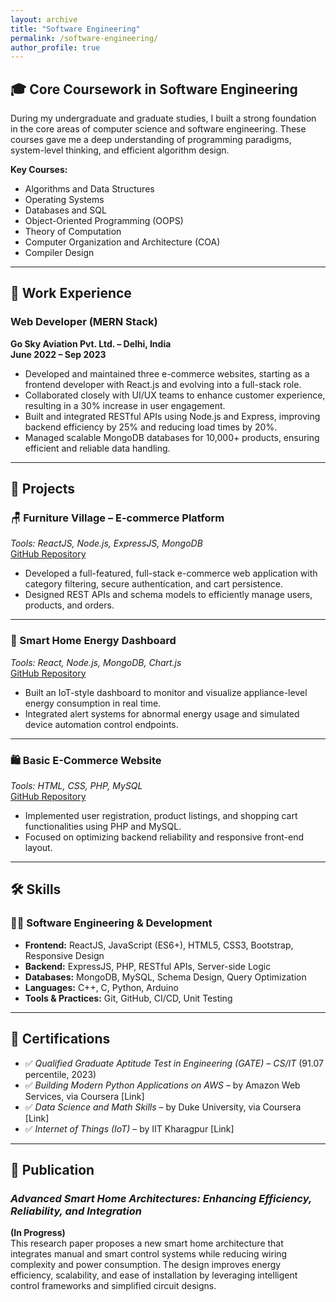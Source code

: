 ```yaml
---
layout: archive
title: "Software Engineering"
permalink: /software-engineering/
author_profile: true
---
```


## 🎓 Core Coursework in Software Engineering

During my undergraduate and graduate studies, I built a strong foundation in the core areas of computer science and software engineering. These courses gave me a deep understanding of programming paradigms, system-level thinking, and efficient algorithm design.

**Key Courses:**
- Algorithms and Data Structures  
- Operating Systems  
- Databases and SQL  
- Object-Oriented Programming (OOPS)  
- Theory of Computation  
- Computer Organization and Architecture (COA)  
- Compiler Design

---

## 💼 Work Experience

### Web Developer (MERN Stack)  
**Go Sky Aviation Pvt. Ltd. – Delhi, India**  
**June 2022 – Sep 2023**

- Developed and maintained three e-commerce websites, starting as a frontend developer with React.js and evolving into a full-stack role.  
- Collaborated closely with UI/UX teams to enhance customer experience, resulting in a 30% increase in user engagement.  
- Built and integrated RESTful APIs using Node.js and Express, improving backend efficiency by 25% and reducing load times by 20%.  
- Managed scalable MongoDB databases for 10,000+ products, ensuring efficient and reliable data handling.

---

## 🚀 Projects

### 🪑 Furniture Village – E-commerce Platform  
*Tools: ReactJS, Node.js, ExpressJS, MongoDB*  
[GitHub Repository](https://github.com/akashrana8755/Furniturevillage-v2)

- Developed a full-featured, full-stack e-commerce web application with category filtering, secure authentication, and cart persistence.  
- Designed REST APIs and schema models to efficiently manage users, products, and orders.

---

### 🏡 Smart Home Energy Dashboard  
*Tools: React, Node.js, MongoDB, Chart.js*  
[GitHub Repository](https://github.com/akashrana8755/Smart-home-energy-dashboard)

- Built an IoT-style dashboard to monitor and visualize appliance-level energy consumption in real time.  
- Integrated alert systems for abnormal energy usage and simulated device automation control endpoints.

---

### 🛍️ Basic E-Commerce Website  
*Tools: HTML, CSS, PHP, MySQL*  
[GitHub Repository](https://github.com/akashrana8755/Furniture-Village-V1)

- Implemented user registration, product listings, and shopping cart functionalities using PHP and MySQL.  
- Focused on optimizing backend reliability and responsive front-end layout.

---

## 🛠️ Skills

### 👨‍💻 Software Engineering & Development
- **Frontend:** ReactJS, JavaScript (ES6+), HTML5, CSS3, Bootstrap, Responsive Design  
- **Backend:** ExpressJS, PHP, RESTful APIs, Server-side Logic  
- **Databases:** MongoDB, MySQL, Schema Design, Query Optimization  
- **Languages:** C++, C, Python, Arduino  
- **Tools & Practices:** Git, GitHub, CI/CD, Unit Testing

---

## 📜 Certifications

- ✅ *Qualified Graduate Aptitude Test in Engineering (GATE) – CS/IT* (91.07 percentile, 2023)  
- ✅ *Building Modern Python Applications on AWS* – by Amazon Web Services, via Coursera [Link]  
- ✅ *Data Science and Math Skills* – by Duke University, via Coursera [Link]  
- ✅ *Internet of Things (IoT)* – by IIT Kharagpur [Link]

---

## 📰 Publication

### *Advanced Smart Home Architectures: Enhancing Efficiency, Reliability, and Integration*  
**(In Progress)**  
This research paper proposes a new smart home architecture that integrates manual and smart control systems while reducing wiring complexity and power consumption. The design improves energy efficiency, scalability, and ease of installation by leveraging intelligent control frameworks and simplified circuit designs.